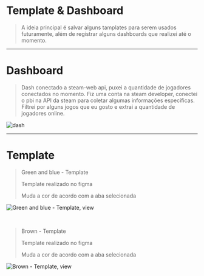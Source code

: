 # Template & Dashboard
> A ideia principal é salvar alguns tamplates para serem usados futuramente, além de registrar alguns dashboards que realizei até o momento.

<hr>

# Dashboard

> Dash conectado a steam-web api, puxei a quantidade de jogadores conectados no momento.
> Fiz uma conta na steam developer, conectei o pbi na API da steam para coletar algumas informações específicas.
> Filtrei por alguns jogos que eu gosto e extrai a quantidade de jogadores online.

![dash](https://user-images.githubusercontent.com/80074264/162763193-2a0c06e3-0827-49b0-a306-be141511a3e7.png)

<hr>

# Template

> Green and blue - Template
> 
> Template realizado no figma
> 
> Muda a cor de acordo com a aba selecionada
> 
![Green and blue - Template, view](https://user-images.githubusercontent.com/80074264/201501996-258a2195-ef99-4a1e-9a18-1c15a22cb027.png)

<br>

> Brown - Template
> 
> Template realizado no figma
> 
> Muda a cor de acordo com a aba selecionada
> 
![Brown - Template, view](https://user-images.githubusercontent.com/80074264/201502100-af2e0f34-f858-4d87-9920-5f7c61949938.png)

